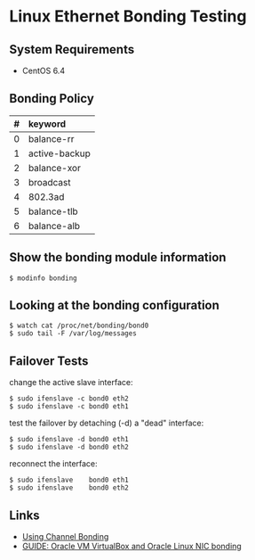 Linux Ethernet Bonding Testing
==============================

System Requirements
-------------------

+ CentOS 6.4


Bonding Policy
--------------

| # | keyword       |
|:--|:--------------|
| 0 | balance-rr    |
| 1 | active-backup |
| 2 | balance-xor   |
| 3 | broadcast     |
| 4 | 802.3ad       |
| 5 | balance-tlb   |
| 6 | balance-alb   |

Show the bonding module information
-----------------------------------

```
$ modinfo bonding
```

Looking at the bonding configuration
------------------------------------

```
$ watch cat /proc/net/bonding/bond0
$ sudo tail -F /var/log/messages
```

Failover Tests
--------------

change the active slave interface:

```
$ sudo ifenslave -c bond0 eth2
$ sudo ifenslave -c bond0 eth1
```

test the failover by detaching (-d) a "dead" interface:

```
$ sudo ifenslave -d bond0 eth1
$ sudo ifenslave -d bond0 eth2
```

reconnect the interface:

```
$ sudo ifenslave    bond0 eth1
$ sudo ifenslave    bond0 eth2
```

Links
-----

+ [Using Channel Bonding](https://access.redhat.com/site/documentation/en-US/Red_Hat_Enterprise_Linux/6/html/Deployment_Guide/sec-Using_Channel_Bonding.html)
+ [GUIDE: Oracle VM VirtualBox and Oracle Linux NIC bonding](https://community.oracle.com/thread/2546040)
